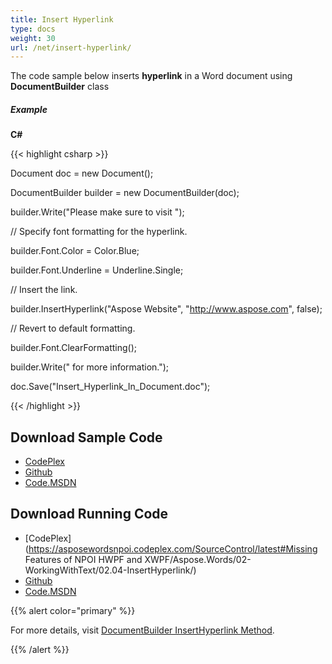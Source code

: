 ```yaml
---
title: Insert Hyperlink
type: docs
weight: 30
url: /net/insert-hyperlink/
---
```


The code sample below inserts **hyperlink** in a Word document using **DocumentBuilder** class
##### **Example**
**C#**

{{< highlight csharp >}}

 Document doc = new Document();

DocumentBuilder builder = new DocumentBuilder(doc);

builder.Write("Please make sure to visit ");

// Specify font formatting for the hyperlink.

builder.Font.Color = Color.Blue;

builder.Font.Underline = Underline.Single;

// Insert the link.

builder.InsertHyperlink("Aspose Website", "http://www.aspose.com", false);

// Revert to default formatting.

builder.Font.ClearFormatting();

builder.Write(" for more information.");

doc.Save("Insert_Hyperlink_In_Document.doc");

{{< /highlight >}}
## **Download Sample Code**
- [CodePlex](https://asposewordsnpoi.codeplex.com/downloads/get/1556914)
- [Github](https://github.com/asposewords/Aspose.Words-for-.NET/releases/tag/Aspose.WordsFeaturesmissinginNPOIv1.2)
- [Code.MSDN](https://code.msdn.microsoft.com/More-Code-Examples-of-d19b2e19)
## **Download Running Code**
- [CodePlex](https://asposewordsnpoi.codeplex.com/SourceControl/latest#Missing Features of NPOI HWPF and XWPF/Aspose.Words/02-WorkingWithText/02.04-InsertHyperlink/)
- [Github](https://github.com/asposewords/Aspose.Words-for-.NET/releases/download/Aspose.WordsFeaturesmissinginNPOIv1.2/02.04-InsertHyperlink.zip)
- [Code.MSDN](https://code.msdn.microsoft.com/More-Code-Examples-of-d19b2e19/view/SourceCode#content)

{{% alert color="primary" %}} 

For more details, visit [DocumentBuilder InsertHyperlink Method](https://apireference.aspose.com/net/words/aspose.words/documentbuilder/methods/inserthyperlink).

{{% /alert %}}
